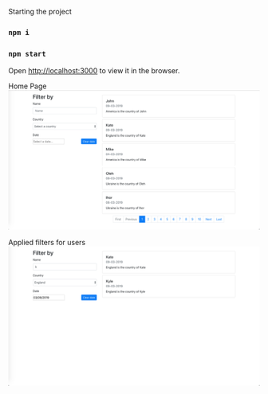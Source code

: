 Starting the project

### `npm i`
### `npm start`

Open [http://localhost:3000](http://localhost:3000) to view it in the browser.


Home Page
![home](./public/screen1.png)

Applied filters for users
![home](./public/screen2.png)